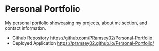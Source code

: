 # Personal Portfolio
My personal portfolio showcasing my projects, about me section, and contact information.

- Github Repository https://github.com/PRamsey02/Personal-Portfolio
- Deployed Application https://pramsey02.github.io/Personal-Portfolio/

